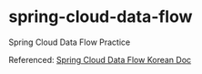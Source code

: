 # spring-cloud-data-flow
Spring Cloud Data Flow Practice

Referenced: [Spring Cloud Data Flow Korean Doc](https://godekdls.github.io/Spring%20Cloud%20Data%20Flow/batch-developer-guides.batch-development.simple-task/)
